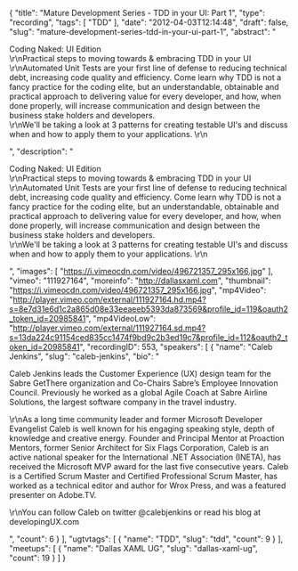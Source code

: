 {
  "title": "Mature Development Series - TDD in your UI: Part 1",
  "type": "recording",
  "tags": [
    "TDD"
  ],
  "date": "2012-04-03T12:14:48",
  "draft": false,
  "slug": "mature-development-series-tdd-in-your-ui-part-1",
  "abstract": "<p>Coding Naked: UI Edition<br />\r\nPractical steps to moving towards & embracing TDD in your UI<br />\r\nAutomated Unit Tests are your first line of defense to reducing technical debt, increasing code quality and efficiency. Come learn why TDD is not a fancy practice for the coding elite, but an understandable, obtainable and practical approach to delivering value for every developer, and how, when done properly, will increase communication and design between the business stake holders and developers.<br />\r\nWe'll be taking a look at 3 patterns for creating testable UI's and discuss when and how to apply them to your applications. \r\n</p>",
  "description": "<p>Coding Naked: UI Edition<br />\r\nPractical steps to moving towards & embracing TDD in your UI<br />\r\nAutomated Unit Tests are your first line of defense to reducing technical debt, increasing code quality and efficiency. Come learn why TDD is not a fancy practice for the coding elite, but an understandable, obtainable and practical approach to delivering value for every developer, and how, when done properly, will increase communication and design between the business stake holders and developers.<br />\r\nWe'll be taking a look at 3 patterns for creating testable UI's and discuss when and how to apply them to your applications. \r\n</p>",
  "images": [
    "https://i.vimeocdn.com/video/496721357_295x166.jpg"
  ],
  "vimeo": "111927164",
  "moreinfo": "http://dallasxaml.com",
  "thumbnail": "https://i.vimeocdn.com/video/496721357_295x166.jpg",
  "mp4Video": "http://player.vimeo.com/external/111927164.hd.mp4?s=8e7d31e6d1c2a865d08e33eeaeeb5393da873569&profile_id=119&oauth2_token_id=20985841",
  "mp4VideoLow": "http://player.vimeo.com/external/111927164.sd.mp4?s=13da224c91154ced835cc1474f9bd9c2b3ed19c7&profile_id=112&oauth2_token_id=20985841",
  "recordingID": 553,
  "speakers": [
    {
      "name": "Caleb Jenkins",
      "slug": "caleb-jenkins",
      "bio": "<p>Caleb Jenkins leads the Customer Experience (UX) design team for the Sabre GetThere organization and Co-Chairs Sabre’s Employee Innovation Council. Previously he worked as a global Agile Coach at Sabre Airline Solutions, the largest software company in the travel industry.</p><p>\r\nAs a long time community leader and former Microsoft Developer Evangelist Caleb is well known for his engaging speaking style, depth of knowledge and creative energy. Founder and Principal Mentor at Proaction Mentors, former Senior Architect for Six Flags Corporation, Caleb is an active national speaker for the International .NET Association (INETA), has received the Microsoft MVP award for the last five consecutive years. Caleb is a Certified Scrum Master and Certified Professional Scrum Master, has worked as a technical editor and author for Wrox Press, and was a featured presenter on Adobe.TV.</p><p>\r\nYou can follow Caleb on twitter @calebjenkins or read his blog at developingUX.com</p>",
      "count": 6
    }
  ],
  "ugtvtags": [
    {
      "name": "TDD",
      "slug": "tdd",
      "count": 9
    }
  ],
  "meetups": [
    {
      "name": "Dallas XAML UG",
      "slug": "dallas-xaml-ug",
      "count": 19
    }
  ]
}